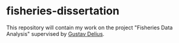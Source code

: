 # fisheries-dissertation
This repository will contain my work on the project
"Fisheries Data Analysis"
supervised by
[Gustav Delius](https://github.com/gustavdelius).
